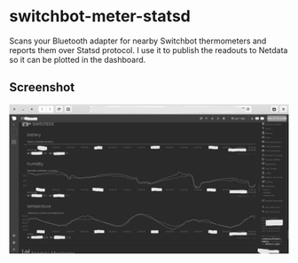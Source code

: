# switchbot-meter-statsd

Scans your Bluetooth adapter for nearby Switchbot thermometers and reports them
over Statsd protocol. I use it to publish the readouts to Netdata so it can be
plotted in the dashboard.

## Screenshot

![Switchbot plotted in Netdata](doc/screenshot.png)
